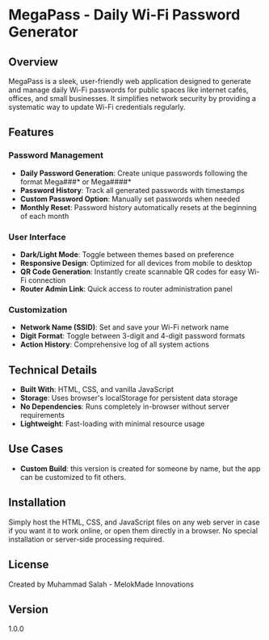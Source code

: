 # MegaPass - Daily Wi-Fi Password Generator

## Overview
MegaPass is a sleek, user-friendly web application designed to generate and manage daily Wi-Fi passwords for public spaces like internet cafés, offices, and small businesses. It simplifies network security by providing a systematic way to update Wi-Fi credentials regularly.

## Features

### Password Management
- **Daily Password Generation**: Create unique passwords following the format Mega###* or Mega####*
- **Password History**: Track all generated passwords with timestamps
- **Custom Password Option**: Manually set passwords when needed
- **Monthly Reset**: Password history automatically resets at the beginning of each month

### User Interface
- **Dark/Light Mode**: Toggle between themes based on preference
- **Responsive Design**: Optimized for all devices from mobile to desktop
- **QR Code Generation**: Instantly create scannable QR codes for easy Wi-Fi connection
- **Router Admin Link**: Quick access to router administration panel

### Customization
- **Network Name (SSID)**: Set and save your Wi-Fi network name
- **Digit Format**: Toggle between 3-digit and 4-digit password formats
- **Action History**: Comprehensive log of all system actions

## Technical Details
- **Built With**: HTML, CSS, and vanilla JavaScript
- **Storage**: Uses browser's localStorage for persistent data storage
- **No Dependencies**: Runs completely in-browser without server requirements
- **Lightweight**: Fast-loading with minimal resource usage

## Use Cases
- **Custom Build**: this version is created for someone by name, but the app can be customized to fit others.

## Installation
Simply host the HTML, CSS, and JavaScript files on any web server in case if you want it to work online, or open them directly in a browser. No special installation or server-side processing required.

## License
Created by Muhammad Salah - MelokMade Innovations

## Version
1.0.0